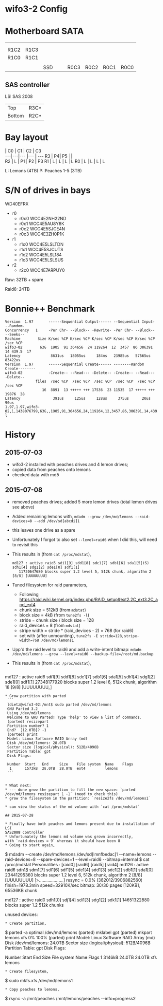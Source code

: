 wifo3-2 Config
==============

# Motherboard SATA

|      |      |     |      |   |      |      |      |      |
|------|------|-----|------|---|------|------|------|------|
|      |      |     |      |   |      |      |      |      |
|      |      |     |      |   |      |      |      |      |
| R1C2 | R1C3 |     |      |   |      |      |      |      |
| R1C0 | R1C1 |     |      |   |      |      |      |      |
|      |      |     |      |   |      |      |      |      |
|      |      | SSD |      |   | R0C3 | R0C2 | R0C1 | R0C0 |


## SAS controller

LSI SAS 2008

|         |      |
|---------|------|
| Top     | R3C* |
| Bottom  | R2C* |




# Bay layout


   | C0 | C1 | C2 | C3  
---|---|--- |--- | ---
R3 | P4| P5 |    |  
R2 | L | P1 | P2 | P3 
R1 | L | L  | L  |  L
R0 | L | L  | L  |  L


L: Lemons  (4TB)
P: Peaches 1-5 (3TB)



# S/N of drives in bays

WD40EFRX
* r0
   * r0c0 WCC4E2NH22ND
   * r0c1 WCC4E5AU8Y8K
   * r0c2 WCC4E5SJCE4N
   * r0c3 WCC4E3ZH0P1K
* r1
   * r1c0 WCC4E5LSLTDN
   * r1c1 WCC4E5SJCUTS
   * r1c2 WCC4E5LSL184
   * r1c3 WCC4E5LSLSUS
* r2
   * r2c0 WCC4E7ARPUY0


Raw: 32TB + spare

Raid6: 24TB


Bonnie++ Benchmark
==================

```
Version  1.97       ------Sequential Output------ --Sequential Input- --Random-
Concurrency   1     -Per Chr- --Block-- -Rewrite- -Per Chr- --Block-- --Seeks--
Machine        Size K/sec %CP K/sec %CP K/sec %CP K/sec %CP K/sec %CP  /sec %CP
wifo3-02        63G  1905  91 364656  24 119264  12  3457  86 306391  14 439.5  17
Latency              8631us   18055us     184ms   23985us   57565us   83422us
Version  1.97       ------Sequential Create------ --------Random Create--------
wifo3-02            -Create-- --Read--- -Delete-- -Create-- --Read--- -Delete--
              files  /sec %CP  /sec %CP  /sec %CP  /sec %CP  /sec %CP  /sec %CP
                 16  8891  13 +++++ +++ 17536  23 11535  17 +++++ +++ 19876  28
Latency               391us     125us     128us     375us      20us      90us
1.97,1.97,wifo3-02,1,1438076799,63G,,1905,91,364656,24,119264,12,3457,86,306391,14,439.5,17,16,,,,,8891,13,+++++,+++,17536,23,11535,17,+++++,+++,19876,28,8631us,18055us,184ms,23985us,57565us,83422us,391us,125us,128us,375us,20us,90us
l
```

History
===========

## 2015-07-03

 * wifo3-2 installed with peaches drives and 4 lemon drives;
 * copied data from peaches onto lemons
 * checked data with md5

## 2015-07-08

 * removed peaches drives; added 5 more lemon drives (total lemon drives see above)
 * Added remaining lemons with,
   `mdadm --grow /dev/md/lemons --raid-devices=8 --add /dev/sd[abcdi]1`
 * this leaves one drive as a spare
 * Unfortunately I forgot to also set `--level=raid6` when I did this, will need to revisit this
 * This results in (from `cat /proc/mdstat`),
   ```
   md127 : active raid5 sdi1[9] sdd1[8] sdc1[7] sdb1[6] sda1[5](S) sdh1[4] sdg1[2] sde1[0] sdf1[1]
      11720647680 blocks super 1.2 level 5, 512k chunk, algorithm 2 [8/8] [UUUUUUUU]
   ```
   
 * Tuned filesystem for raid parameters,
   * Following https://raid.wiki.kernel.org/index.php/RAID_setup#ext2.2C_ext3.2C_and_ext4
   * chunk size = 512kB (from `mdstat`)
   * block size = 4kB (from `tune2fs -l`)
   * stride = chunk size / block size = 128
   * raid_devices = 8 (from `mdstat`)
   * stripe width = stride * (raid_devices - 2) = 768 (for raid6)
   * set with (after unmounting),
     `tune2fs -E stride=128,stripe-width=768 /dev/md/lemons1`

 * Upp'd the raid level to raid6 and add a write-intent bitmap:
     `mdadm /dev/md/lemons --grow --level=raid6 --backup-file=/root/md.backup`
 * This results in (from `cat /proc/mdstat`),
   ```
md127 : active raid6 sdi1[9] sdd1[8] sdc1[7] sdb1[6] sda1[5] sdh1[4] sdg1[2] sde1[0] sdf1[1]
      27348177920 blocks super 1.2 level 6, 512k chunk, algorithm 18 [9/8] [UUUUUUUU_]
   ```
 * Grow partition with parted
    ```
    ldietz@wifo3-02:/mnt$ sudo parted /dev/md/lemons
    GNU Parted 3.2
    Using /dev/md/lemons
    Welcome to GNU Parted! Type 'help' to view a list of commands.
    (parted) resizepart                                                       
    Partition number? 1                                                       
    End?  [12.0TB]? -1                                                        
    (parted) print                                                            
    Model: Linux Software RAID Array (md)
    Disk /dev/md/lemons: 28.0TB
    Sector size (logical/physical): 512B/4096B
    Partition Table: gpt
    Disk Flags: 

    Number  Start   End     Size    File system  Name    Flags
     1      1573kB  28.0TB  28.0TB  ext4         lemons
    ```

     
 * What next:
   * --- done grow the partition to fill the new space: `parted /dev/md/lemons resizepart 1 -1` (need to check this)
   * grow the filesystem in the partition: `resize2fs /dev/md/lemons1`

  * can view the status of the md volume with `cat /proc/mdstat`

## 2015-07-28

 * Finally have both peaches and lemons present due to installation of LSI
   SAS2008 controller
 * Unfortunately the lemons md volume was grown incorrectly,
   with `raid-devices = 9` whereas it should have been 8
 * Going to start again,
   ```
   $ mdadm --create /dev/md/lemons /dev/sd[lmnfbedac]1 --name=lemons --raid-devices=8 --spare-devices=1 --level=raid6 --bitmap=internal
   $ cat /proc/mdstat
   Personalities : [raid0] [raid6] [raid5] [raid4] 
   md126 : active raid6 sdn1[8](S) sdm1[7] sdl1[6] sdf1[5] sde1[4] sdd1[3] sdc1[2] sdb1[1] sda1[0]
         23441295360 blocks super 1.2 level 6, 512k chunk, algorithm 2 [8/8] [UUUUUUUU]
         [>....................]  resync =  0.0% (362012/3906882560) finish=1978.3min speed=32910K/sec
         bitmap: 30/30 pages [120KB], 65536KB chunk
   
   md127 : active raid0 sdh1[0] sdj1[4] sdi1[3] sdg1[2] sdk1[1]
         14651322880 blocks super 1.2 512k chunks
         
   unused devices: <none>
   ```
 * Create partition,
   ```
   $ parted -a optimal /dev/md/lemons
   (parted) mklabel gpt
   (parted) mkpart lemons xfs 0% 100%
   (parted) print
   Model: Linux Software RAID Array (md)
   Disk /dev/md/lemons: 24.0TB
   Sector size (logical/physical): 512B/4096B
   Partition Table: gpt
   Disk Flags: 
   
   Number  Start   End     Size    File system  Name    Flags
    1      3146kB  24.0TB  24.0TB  xfs          lemons
   ```
 * Create filesystem,
   ```
   $ sudo mkfs.xfs /dev/md/lemons1 
   ```
 * Copy peaches to lemons,
   ```
   $ rsync -a /mnt/peaches /mnt/lemons/peaches --info=progress2
   ```
